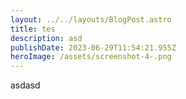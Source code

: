 ```yaml
---
layout: ../../layouts/BlogPost.astro
title: tes
description: asd
publishDate: 2023-06-29T11:54:21.955Z
heroImage: /assets/screenshot-4-.png
---
```

asdasd